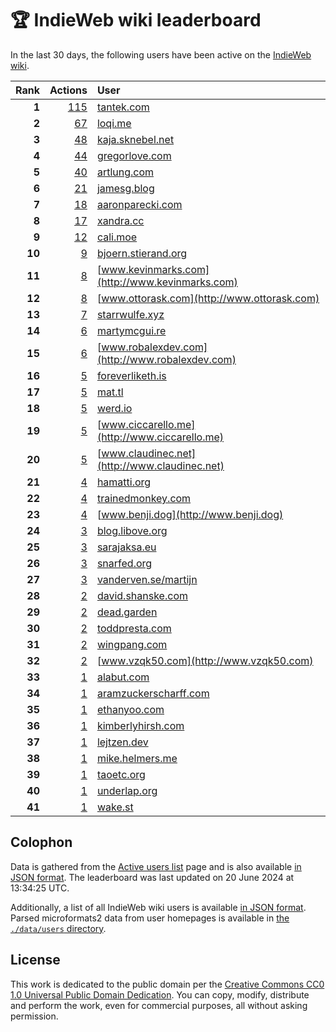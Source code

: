 # 🏆 IndieWeb wiki leaderboard

In the last 30 days, the following users have been active on the [IndieWeb wiki](https://indieweb.org).

| Rank | Actions | User |
|-----:|--------:|:-----|
| **1** | [115](https://indieweb.org/Special:Contributions/Tantek.com) | [tantek.com](http://tantek.com) |
| **2** | [67](https://indieweb.org/Special:Contributions/Loqi.me) | [loqi.me](http://loqi.me) |
| **3** | [48](https://indieweb.org/Special:Contributions/Kaja.sknebel.net) | [kaja.sknebel.net](http://kaja.sknebel.net) |
| **4** | [44](https://indieweb.org/Special:Contributions/Gregorlove.com) | [gregorlove.com](http://gregorlove.com) |
| **5** | [40](https://indieweb.org/Special:Contributions/Artlung.com) | [artlung.com](http://artlung.com) |
| **6** | [21](https://indieweb.org/Special:Contributions/Jamesg.blog) | [jamesg.blog](http://jamesg.blog) |
| **7** | [18](https://indieweb.org/Special:Contributions/Aaronparecki.com) | [aaronparecki.com](http://aaronparecki.com) |
| **8** | [17](https://indieweb.org/Special:Contributions/Xandra.cc) | [xandra.cc](http://xandra.cc) |
| **9** | [12](https://indieweb.org/Special:Contributions/Cali.moe) | [cali.moe](http://cali.moe) |
| **10** | [9](https://indieweb.org/Special:Contributions/Bjoern.stierand.org) | [bjoern.stierand.org](http://bjoern.stierand.org) |
| **11** | [8](https://indieweb.org/Special:Contributions/Www.kevinmarks.com) | [www.kevinmarks.com](http://www.kevinmarks.com) |
| **12** | [8](https://indieweb.org/Special:Contributions/Www.ottorask.com) | [www.ottorask.com](http://www.ottorask.com) |
| **13** | [7](https://indieweb.org/Special:Contributions/Starrwulfe.xyz) | [starrwulfe.xyz](http://starrwulfe.xyz) |
| **14** | [6](https://indieweb.org/Special:Contributions/Martymcgui.re) | [martymcgui.re](http://martymcgui.re) |
| **15** | [6](https://indieweb.org/Special:Contributions/Www.robalexdev.com) | [www.robalexdev.com](http://www.robalexdev.com) |
| **16** | [5](https://indieweb.org/Special:Contributions/Foreverliketh.is) | [foreverliketh.is](http://foreverliketh.is) |
| **17** | [5](https://indieweb.org/Special:Contributions/Mat.tl) | [mat.tl](http://mat.tl) |
| **18** | [5](https://indieweb.org/Special:Contributions/Werd.io) | [werd.io](http://werd.io) |
| **19** | [5](https://indieweb.org/Special:Contributions/Www.ciccarello.me) | [www.ciccarello.me](http://www.ciccarello.me) |
| **20** | [5](https://indieweb.org/Special:Contributions/Www.claudinec.net) | [www.claudinec.net](http://www.claudinec.net) |
| **21** | [4](https://indieweb.org/Special:Contributions/Hamatti.org) | [hamatti.org](http://hamatti.org) |
| **22** | [4](https://indieweb.org/Special:Contributions/Trainedmonkey.com) | [trainedmonkey.com](http://trainedmonkey.com) |
| **23** | [4](https://indieweb.org/Special:Contributions/Www.benji.dog) | [www.benji.dog](http://www.benji.dog) |
| **24** | [3](https://indieweb.org/Special:Contributions/Blog.libove.org) | [blog.libove.org](http://blog.libove.org) |
| **25** | [3](https://indieweb.org/Special:Contributions/Sarajaksa.eu) | [sarajaksa.eu](http://sarajaksa.eu) |
| **26** | [3](https://indieweb.org/Special:Contributions/Snarfed.org) | [snarfed.org](http://snarfed.org) |
| **27** | [3](https://indieweb.org/Special:Contributions/Vanderven.se_martijn) | [vanderven.se/martijn](http://vanderven.se/martijn) |
| **28** | [2](https://indieweb.org/Special:Contributions/David.shanske.com) | [david.shanske.com](http://david.shanske.com) |
| **29** | [2](https://indieweb.org/Special:Contributions/Dead.garden) | [dead.garden](http://dead.garden) |
| **30** | [2](https://indieweb.org/Special:Contributions/Toddpresta.com) | [toddpresta.com](http://toddpresta.com) |
| **31** | [2](https://indieweb.org/Special:Contributions/Wingpang.com) | [wingpang.com](http://wingpang.com) |
| **32** | [2](https://indieweb.org/Special:Contributions/Www.vzqk50.com) | [www.vzqk50.com](http://www.vzqk50.com) |
| **33** | [1](https://indieweb.org/Special:Contributions/Alabut.com) | [alabut.com](http://alabut.com) |
| **34** | [1](https://indieweb.org/Special:Contributions/Aramzuckerscharff.com) | [aramzuckerscharff.com](http://aramzuckerscharff.com) |
| **35** | [1](https://indieweb.org/Special:Contributions/Ethanyoo.com) | [ethanyoo.com](http://ethanyoo.com) |
| **36** | [1](https://indieweb.org/Special:Contributions/Kimberlyhirsh.com) | [kimberlyhirsh.com](http://kimberlyhirsh.com) |
| **37** | [1](https://indieweb.org/Special:Contributions/Lejtzen.dev) | [lejtzen.dev](http://lejtzen.dev) |
| **38** | [1](https://indieweb.org/Special:Contributions/Mike.helmers.me) | [mike.helmers.me](http://mike.helmers.me) |
| **39** | [1](https://indieweb.org/Special:Contributions/Taoetc.org) | [taoetc.org](http://taoetc.org) |
| **40** | [1](https://indieweb.org/Special:Contributions/Underlap.org) | [underlap.org](http://underlap.org) |
| **41** | [1](https://indieweb.org/Special:Contributions/Wake.st) | [wake.st](http://wake.st) |


## Colophon

Data is gathered from the [Active users list](https://indieweb.org/Special:ActiveUsers) page and is also available [in JSON format](https://github.com/jgarber623/indieweb-wiki-leaderboard/blob/main/data/leaderboard.json). The leaderboard was last updated on 20 June 2024 at 13:34:25 UTC.

Additionally, a list of all IndieWeb wiki users is available [in JSON format](https://github.com/jgarber623/indieweb-wiki-leaderboard/blob/main/data/users.json). Parsed microformats2 data from user homepages is available in [the `./data/users` directory](https://github.com/jgarber623/indieweb-wiki-leaderboard/blob/main/data/users).

## License

This work is dedicated to the public domain per the [Creative Commons CC0 1.0 Universal Public Domain Dedication](https://creativecommons.org/publicdomain/zero/1.0/). You can copy, modify, distribute and perform the work, even for commercial purposes, all without asking permission.
